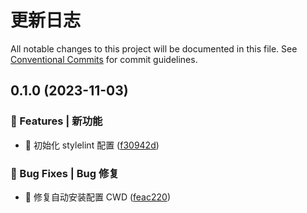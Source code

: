 # 更新日志

All notable changes to this project will be documented in this file.
See [Conventional Commits](https://conventionalcommits.org) for commit guidelines.

## 0.1.0 (2023-11-03)

### 🎸 Features | 新功能

- 🎸 初始化 stylelint 配置 ([f30942d](https://github.com/dracon-china/draco-lab/blob/main/tools/stylelint/commit/f30942d412da01643ebd69b690d52680359b3cab))

### 🐛 Bug Fixes | Bug 修复

- 🐛 修复自动安装配置 CWD ([feac220](https://github.com/dracon-china/draco-lab/blob/main/tools/stylelint/commit/feac2200304ed9fb9faa7e8346ff271b0823f553))
